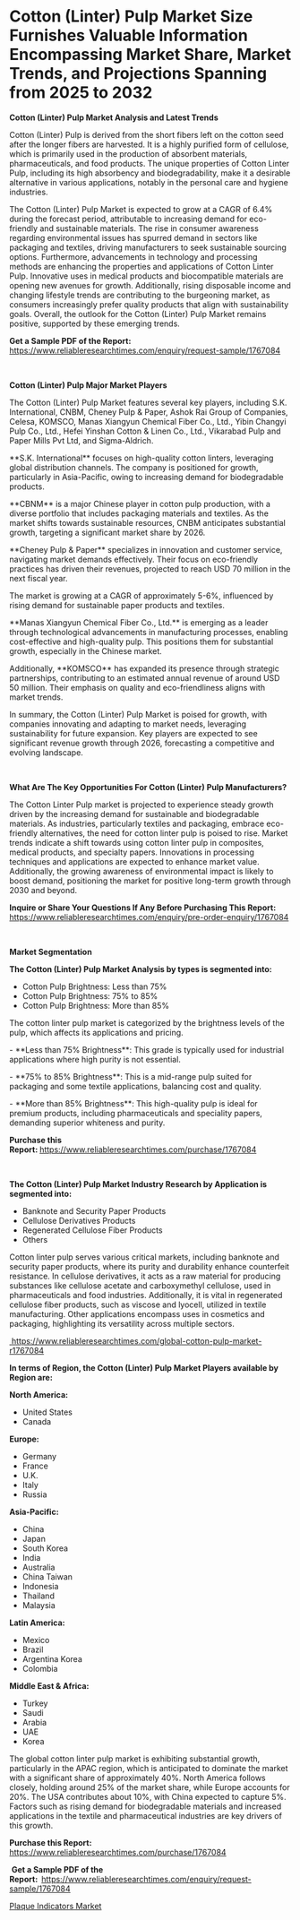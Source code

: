 <p><h1>Cotton (Linter) Pulp Market Size Furnishes Valuable Information Encompassing Market Share, Market Trends, and Projections Spanning from 2025 to 2032</h1></p><p><strong>Cotton (Linter) Pulp Market Analysis and Latest Trends</strong></p>
<p><p>Cotton (Linter) Pulp is derived from the short fibers left on the cotton seed after the longer fibers are harvested. It is a highly purified form of cellulose, which is primarily used in the production of absorbent materials, pharmaceuticals, and food products. The unique properties of Cotton Linter Pulp, including its high absorbency and biodegradability, make it a desirable alternative in various applications, notably in the personal care and hygiene industries.</p><p>The Cotton (Linter) Pulp Market is expected to grow at a CAGR of 6.4% during the forecast period, attributable to increasing demand for eco-friendly and sustainable materials. The rise in consumer awareness regarding environmental issues has spurred demand in sectors like packaging and textiles, driving manufacturers to seek sustainable sourcing options. Furthermore, advancements in technology and processing methods are enhancing the properties and applications of Cotton Linter Pulp. Innovative uses in medical products and biocompatible materials are opening new avenues for growth. Additionally, rising disposable income and changing lifestyle trends are contributing to the burgeoning market, as consumers increasingly prefer quality products that align with sustainability goals. Overall, the outlook for the Cotton (Linter) Pulp Market remains positive, supported by these emerging trends.</p></p>
<p><strong>Get a Sample PDF of the Report:&nbsp;</strong> <a href="https://www.reliableresearchtimes.com/enquiry/request-sample/1767084?utm_campaign=2931&utm_medium=2&utm_source=Github&utm_content=ia&utm_term=25032025&utm_id=cotton-linter-pulp">https://www.reliableresearchtimes.com/enquiry/request-sample/1767084</a></p>
<p>&nbsp;</p>
<p><strong>Cotton (Linter) Pulp Major Market Players</strong></p>
<p><p>The Cotton (Linter) Pulp Market features several key players, including S.K. International, CNBM, Cheney Pulp & Paper, Ashok Rai Group of Companies, Celesa, KOMSCO, Manas Xiangyun Chemical Fiber Co., Ltd., Yibin Changyi Pulp Co., Ltd., Hefei Yinshan Cotton & Linen Co., Ltd., Vikarabad Pulp and Paper Mills Pvt Ltd, and Sigma-Aldrich. </p><p>**S.K. International** focuses on high-quality cotton linters, leveraging global distribution channels. The company is positioned for growth, particularly in Asia-Pacific, owing to increasing demand for biodegradable products.</p><p>**CBNM** is a major Chinese player in cotton pulp production, with a diverse portfolio that includes packaging materials and textiles. As the market shifts towards sustainable resources, CNBM anticipates substantial growth, targeting a significant market share by 2026. </p><p>**Cheney Pulp & Paper** specializes in innovation and customer service, navigating market demands effectively. Their focus on eco-friendly practices has driven their revenues, projected to reach USD 70 million in the next fiscal year.</p><p>The market is growing at a CAGR of approximately 5-6%, influenced by rising demand for sustainable paper products and textiles. </p><p>**Manas Xiangyun Chemical Fiber Co., Ltd.** is emerging as a leader through technological advancements in manufacturing processes, enabling cost-effective and high-quality pulp. This positions them for substantial growth, especially in the Chinese market.</p><p>Additionally, **KOMSCO** has expanded its presence through strategic partnerships, contributing to an estimated annual revenue of around USD 50 million. Their emphasis on quality and eco-friendliness aligns with market trends.</p><p>In summary, the Cotton (Linter) Pulp Market is poised for growth, with companies innovating and adapting to market needs, leveraging sustainability for future expansion. Key players are expected to see significant revenue growth through 2026, forecasting a competitive and evolving landscape.</p></p>
<p>&nbsp;</p>
<p><strong>What Are The Key Opportunities For Cotton (Linter) Pulp Manufacturers?</strong></p>
<p><p>The Cotton Linter Pulp market is projected to experience steady growth driven by the increasing demand for sustainable and biodegradable materials. As industries, particularly textiles and packaging, embrace eco-friendly alternatives, the need for cotton linter pulp is poised to rise. Market trends indicate a shift towards using cotton linter pulp in composites, medical products, and specialty papers. Innovations in processing techniques and applications are expected to enhance market value. Additionally, the growing awareness of environmental impact is likely to boost demand, positioning the market for positive long-term growth through 2030 and beyond.</p></p>
<p><strong>Inquire or Share Your Questions If Any Before Purchasing This Report:</strong> <a href="https://www.reliableresearchtimes.com/enquiry/pre-order-enquiry/1767084?utm_campaign=2931&utm_medium=2&utm_source=Github&utm_content=ia&utm_term=25032025&utm_id=cotton-linter-pulp">https://www.reliableresearchtimes.com/enquiry/pre-order-enquiry/1767084</a></p>
<p>&nbsp;</p>
<p><strong>Market Segmentation</strong></p>
<p><strong>The Cotton (Linter) Pulp Market Analysis by types is segmented into:</strong></p>
<p><ul><li>Cotton Pulp Brightness: Less than 75%</li><li>Cotton Pulp Brightness: 75% to 85%</li><li>Cotton Pulp Brightness: More than 85%</li></ul></p>
<p><p>The cotton linter pulp market is categorized by the brightness levels of the pulp, which affects its applications and pricing. </p><p>- **Less than 75% Brightness**: This grade is typically used for industrial applications where high purity is not essential. </p><p>- **75% to 85% Brightness**: This is a mid-range pulp suited for packaging and some textile applications, balancing cost and quality.</p><p>- **More than 85% Brightness**: This high-quality pulp is ideal for premium products, including pharmaceuticals and speciality papers, demanding superior whiteness and purity.</p></p>
<p><strong>Purchase this Report:&nbsp;</strong><a href="https://www.reliableresearchtimes.com/purchase/1767084?utm_campaign=2931&utm_medium=2&utm_source=Github&utm_content=ia&utm_term=25032025&utm_id=cotton-linter-pulp">https://www.reliableresearchtimes.com/purchase/1767084</a></p>
<p>&nbsp;</p>
<p><strong>The Cotton (Linter) Pulp Market Industry Research by Application is segmented into:</strong></p>
<p><ul><li>Banknote and Security Paper Products</li><li>Cellulose Derivatives Products</li><li>Regenerated Cellulose Fiber Products</li><li>Others</li></ul></p>
<p><p>Cotton linter pulp serves various critical markets, including banknote and security paper products, where its purity and durability enhance counterfeit resistance. In cellulose derivatives, it acts as a raw material for producing substances like cellulose acetate and carboxymethyl cellulose, used in pharmaceuticals and food industries. Additionally, it is vital in regenerated cellulose fiber products, such as viscose and lyocell, utilized in textile manufacturing. Other applications encompass uses in cosmetics and packaging, highlighting its versatility across multiple sectors.</p></p>
<p><a href="https://www.reliableresearchtimes.com/global-cotton-pulp-market-r1767084?utm_campaign=2931&utm_medium=2&utm_source=Github&utm_content=ia&utm_term=25032025&utm_id=cotton-linter-pulp">&nbsp;https://www.reliableresearchtimes.com/global-cotton-pulp-market-r1767084</a></p>
<p><strong>In terms of Region, the Cotton (Linter) Pulp Market Players available by Region are:</strong></p>
<p>
    <p> <strong> North America: </strong>
        <ul>
            <li>United States</li>
            <li>Canada</li>
        </ul>
        </p> 
    <p> <strong> Europe: </strong>
        <ul>
            <li>Germany</li>
            <li>France</li>
            <li>U.K.</li>
            <li>Italy</li>
            <li>Russia</li>
        </ul>
        </p> 
    <p> <strong> Asia-Pacific: </strong>
        <ul>
            <li>China</li>
            <li>Japan</li>
            <li>South Korea</li>
            <li>India</li>
            <li>Australia</li>
            <li>China Taiwan</li>
            <li>Indonesia</li>
            <li>Thailand</li>
            <li>Malaysia</li>
        </ul>
        </p> 
    <p> <strong> Latin America: </strong>
        <ul>
            <li>Mexico</li>
            <li>Brazil</li>
            <li>Argentina Korea</li>
            <li>Colombia</li>
        </ul>
        </p> 
    <p> <strong> Middle East & Africa: </strong>
        <ul>
            <li>Turkey</li>
            <li>Saudi</li>
            <li>Arabia</li>
            <li>UAE</li>
            <li>Korea</li>
        </ul>
    </p>
    </p>
<p><p>The global cotton linter pulp market is exhibiting substantial growth, particularly in the APAC region, which is anticipated to dominate the market with a significant share of approximately 40%. North America follows closely, holding around 25% of the market share, while Europe accounts for 20%. The USA contributes about 10%, with China expected to capture 5%. Factors such as rising demand for biodegradable materials and increased applications in the textile and pharmaceutical industries are key drivers of this growth.</p></p>
<p><strong>Purchase this Report: </strong><a href="https://www.reliableresearchtimes.com/purchase/1767084?utm_campaign=2931&utm_medium=2&utm_source=Github&utm_content=ia&utm_term=25032025&utm_id=cotton-linter-pulp">https://www.reliableresearchtimes.com/purchase/1767084</a></p>
<p>&nbsp;<strong>Get a Sample PDF of the Report:&nbsp;&nbsp;</strong><a href="https://www.reliableresearchtimes.com/enquiry/request-sample/1767084?utm_campaign=2931&utm_medium=2&utm_source=Github&utm_content=ia&utm_term=25032025&utm_id=cotton-linter-pulp">https://www.reliableresearchtimes.com/enquiry/request-sample/1767084</a></p>
<p><strong></strong></p>
<p><p><a href="https://github.com/ajayanhaizan/Market-Research-Report-List-1/blob/main/plaque-indicators-market.md?utm_campaign=2931&utm_medium=2&utm_source=Github&utm_content=ia&utm_term=25032025&utm_id=cotton-linter-pulp">Plaque Indicators Market</a></p></p>
